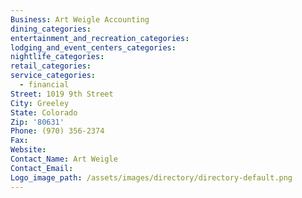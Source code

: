 ```yaml
---
Business: Art Weigle Accounting
dining_categories:
entertainment_and_recreation_categories:
lodging_and_event_centers_categories:
nightlife_categories:
retail_categories:
service_categories:
  - financial
Street: 1019 9th Street
City: Greeley
State: Colorado
Zip: '80631'
Phone: (970) 356-2374
Fax:
Website:
Contact_Name: Art Weigle
Contact_Email:
Logo_image_path: /assets/images/directory/directory-default.png
---
```



